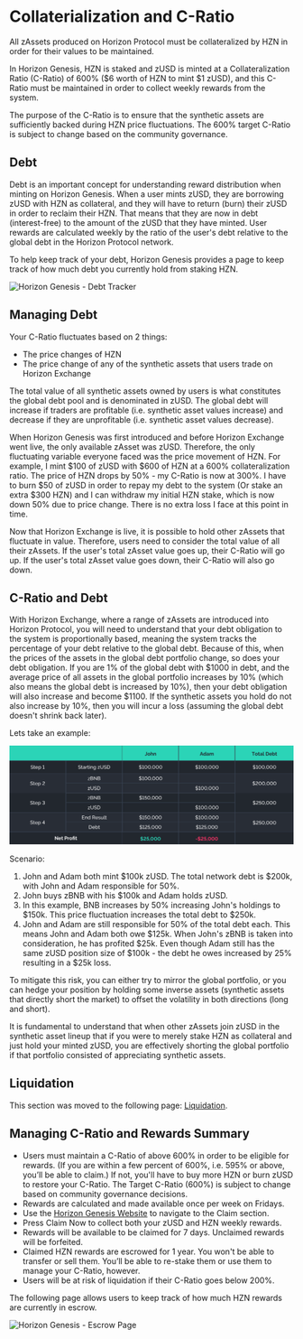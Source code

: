 # Collaterialization and C-Ratio

All zAssets produced on Horizon Protocol must be collateralized by HZN in order for their values to be maintained.

In Horizon Genesis, HZN is staked and zUSD is minted at a Collateralization Ratio (C-Ratio) of 600% ($6 worth of HZN to mint $1 zUSD), and this C-Ratio must be maintained in order to collect weekly rewards from the system.

The purpose of the C-Ratio is to ensure that the synthetic assets are sufficiently backed during HZN price fluctuations. The 600% target C-Ratio is subject to change based on the community governance.

## Debt

Debt is an important concept for understanding reward distribution when minting on Horizon Genesis. When a user mints zUSD, they are borrowing zUSD with HZN as collateral, and they will have to return (burn) their zUSD in order to reclaim their HZN. That means that they are now in debt (interest-free) to the amount of the zUSD that they have minted. User rewards are calculated weekly by the ratio of the user's debt relative to the global debt in the Horizon Protocol network.

To help keep track of your debt, Horizon Genesis provides a page to keep track of how much debt you currently hold from staking HZN.

![Horizon Genesis - Debt Tracker](<../../.gitbook/assets/HorizonGenesis\_6\_Debt Tracker.png>)

## Managing Debt

Your C-Ratio fluctuates based on 2 things:

* The price changes of HZN
* The price change of any of the synthetic assets that users trade on Horizon Exchange

The total value of all synthetic assets owned by users is what constitutes the global debt pool and is denominated in zUSD. The global debt will increase if traders are profitable (i.e. synthetic asset values increase) and decrease if they are unprofitable (i.e. synthetic asset values decrease).

When Horizon Genesis was first introduced and before Horizon Exchange went live, the only available zAsset was zUSD. Therefore, the only fluctuating variable everyone faced was the price movement of HZN. For example, I mint $100 of zUSD with $600 of HZN at a 600% collateralization ratio. The price of HZN drops by 50% - my C-Ratio is now at 300%. I have to burn $50 of zUSD in order to repay my debt to the system (Or stake an extra $300 HZN) and I can withdraw my initial HZN stake, which is now down 50% due to price change. There is no extra loss I face at this point in time.

Now that Horizon Exchange is live, it is possible to hold other zAssets that fluctuate in value. Therefore, users need to consider the total value of all their zAssets. If the user's total zAsset value goes up, their C-Ratio will go up. If the user's total zAsset value goes down, their C-Ratio will also go down.

## C-Ratio and Debt

With Horizon Exchange, where a range of zAssets are introduced into Horizon Protocol, you will need to understand that your debt obligation to the system is proportionally based, meaning the system tracks the percentage of your debt relative to the global debt. Because of this, when the prices of the assets in the global debt portfolio change, so does your debt obligation. If you are 1% of the global debt with $1000 in debt, and the average price of all assets in the global portfolio increases by 10% (which also means the global debt is increased by 10%), then your debt obligation will also increase and become $1100. If the synthetic assets you hold do not also increase by 10%, then you will incur a loss (assuming the global debt doesn't shrink back later).

Lets take an example:

![](../../.gitbook/assets/hzn-docs-debt.png)

Scenario:

1. John and Adam both mint $100k zUSD. The total network debt is $200k, with John and Adam responsible for 50%.
2. John buys zBNB with his $100k and Adam holds zUSD.
3. In this example, BNB increases by 50% increasing John's holdings to $150k. This price fluctuation increases the total debt to $250k.
4. John and Adam are still responsible for 50% of the total debt each. This means John and Adam both owe $125k. When John's zBNB is taken into consideration, he has profited $25k. Even though Adam still has the same zUSD position size of $100k - the debt he owes increased by 25% resulting in a $25k loss.

To mitigate this risk, you can either try to mirror the global portfolio, or you can hedge your position by holding some inverse assets (synthetic assets that directly short the market) to offset the volatility in both directions (long and short).

It is fundamental to understand that when other zAssets join zUSD in the synthetic asset lineup that if you were to merely stake HZN as collateral and just hold your minted zUSD, you are effectively shorting the global portfolio if that portfolio consisted of appreciating synthetic assets.

## Liquidation <a href="#why-is-liquidation-necessary-and-how-does-it-work" id="why-is-liquidation-necessary-and-how-does-it-work"></a>

This section was moved to the following page: [Liquidation](liquidation.md).

## Managing C-Ratio and Rewards Summary

* Users must maintain a C-Ratio of above 600% in order to be eligible for rewards. (If you are within a few percent of 600%, i.e. 595% or above, you’ll be able to claim.) If not, you'll have to buy more HZN or burn zUSD to restore your C-Ratio. The Target C-Ratio (600%) is subject to change based on community governance decisions.
* Rewards are calculated and made available once per week on Fridays.
* Use the [Horizon Genesis Website](https://genesis.horizonprotocol.com/) to navigate to the Claim section.
* Press Claim Now to collect both your zUSD and HZN weekly rewards.
* Rewards will be available to be claimed for 7 days. Unclaimed rewards will be forfeited.
* Claimed HZN rewards are escrowed for 1 year. You won't be able to transfer or sell them. You’ll be able to re-stake them or use them to manage your C-Ratio, however.
* Users will be at risk of liquidation if their C-Ratio goes below 200%.

The following page allows users to keep track of how much HZN rewards are currently in escrow.

![Horizon Genesis - Escrow Page](../../.gitbook/assets/HorizonGenesis\_7\_Escrow.png)

